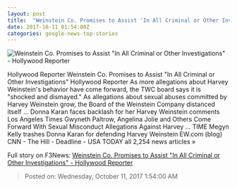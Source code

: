 ```yaml
---
layout: post
title:  "Weinstein Co. Promises to Assist 'In All Criminal or Other Investigations' - Hollywood Reporter"
date: 2017-10-11 01:54:00Z
categories: google-news-top-stories
---
```


![Weinstein Co. Promises to Assist "In All Criminal or Other Investigations" - Hollywood Reporter](http://cdn4.thr.com/sites/default/files/2017/10/gettyimages-594349932_-_h_2017.jpg)

Hollywood Reporter Weinstein Co. Promises to Assist "In All Criminal or Other Investigations" Hollywood Reporter As more allegations about Harvey Weinstein's behavior have come forward, the TWC board says it is "shocked and dismayed." As allegations about sexual abuses committed by Harvey Weinstein grow, the Board of the Weinstein Company distanced itself ... Donna Karan faces backlash for her Harvey Weinstein comments Los Angeles Times Gwyneth Paltrow, Angelina Jolie and Others Come Forward With Sexual Misconduct Allegations Against Harvey ... TIME Megyn Kelly trashes Donna Karan for defending Harvey Weinstein EW.com (blog) CNN - The Hill - Deadline - USA TODAY all 2,254 news articles »


Full story on F3News: [Weinstein Co. Promises to Assist "In All Criminal or Other Investigations" - Hollywood Reporter](http://www.f3nws.com/n/NQQDSG)

> Posted on: Wednesday, October 11, 2017 1:54:00 AM
